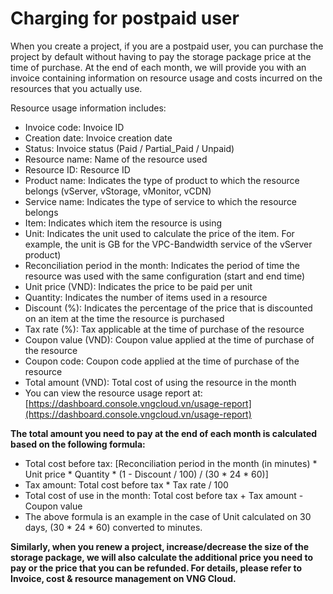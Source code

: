 # Charging for postpaid user

When you create a project, if you are a postpaid user, you can purchase the project by default without having to pay the storage package price at the time of purchase. At the end of each month, we will provide you with an invoice containing information on resource usage and costs incurred on the resources that you actually use.

Resource usage information includes:

* Invoice code: Invoice ID
* Creation date: Invoice creation date
* Status: Invoice status (Paid / Partial\_Paid / Unpaid)
* Resource name: Name of the resource used
* Resource ID: Resource ID
* Product name: Indicates the type of product to which the resource belongs (vServer, vStorage, vMonitor, vCDN)
* Service name: Indicates the type of service to which the resource belongs
* Item: Indicates which item the resource is using
* Unit: Indicates the unit used to calculate the price of the item. For example, the unit is GB for the VPC-Bandwidth service of the vServer product)
* Reconciliation period in the month: Indicates the period of time the resource was used with the same configuration (start and end time)
* Unit price (VND): Indicates the price to be paid per unit
* Quantity: Indicates the number of items used in a resource
* Discount (%): Indicates the percentage of the price that is discounted on an item at the time the resource is purchased
* Tax rate (%): Tax applicable at the time of purchase of the resource
* Coupon value (VND): Coupon value applied at the time of purchase of the resource
* Coupon code: Coupon code applied at the time of purchase of the resource
* Total amount (VND): Total cost of using the resource in the month
* You can view the resource usage report at: [https://dashboard.console.vngcloud.vn/usage-report](https://dashboard.console.vngcloud.vn/usage-report)

**The total amount you need to pay at the end of each month is calculated based on the following formula:**

* Total cost before tax: \[Reconciliation period in the month (in minutes) \* Unit price \* Quantity \* (1 - Discount / 100) / (30 \* 24 \* 60)]
* Tax amount: Total cost before tax \* Tax rate / 100
* Total cost of use in the month: Total cost before tax + Tax amount - Coupon value
* The above formula is an example in the case of Unit calculated on 30 days, (30 \* 24 \* 60) converted to minutes.

**Similarly, when you renew a project, increase/decrease the size of the storage package, we will also calculate the additional price you need to pay or the price that you can be refunded. For details, please refer to Invoice, cost & resource management on VNG Cloud.**
